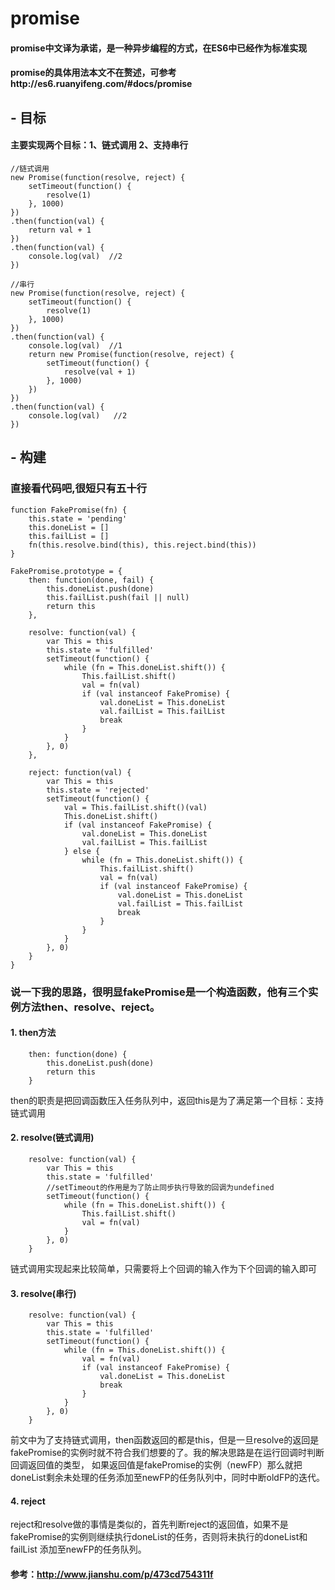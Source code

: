 # promise
#### promise中文译为承诺，是一种异步编程的方式，在ES6中已经作为标准实现
#### promise的具体用法本文不在赘述，可参考http://es6.ruanyifeng.com/#docs/promise

## - 目标
#### 主要实现两个目标：1、链式调用 2、支持串行

```
//链式调用
new Promise(function(resolve, reject) {
    setTimeout(function() {
        resolve(1)
    }, 1000)
})
.then(function(val) {
    return val + 1
})
.then(function(val) {
    console.log(val)  //2
})
```

```
//串行
new Promise(function(resolve, reject) {
    setTimeout(function() {
        resolve(1)
    }, 1000)
})
.then(function(val) {
    console.log(val)  //1
    return new Promise(function(resolve, reject) {
        setTimeout(function() {
            resolve(val + 1)
        }, 1000)
    })
})
.then(function(val) {
    console.log(val)   //2 
})
```

## - 构建
### 直接看代码吧,很短只有五十行

```
function FakePromise(fn) {
    this.state = 'pending'
    this.doneList = []
    this.failList = []
    fn(this.resolve.bind(this), this.reject.bind(this))
}

FakePromise.prototype = {
    then: function(done, fail) {
        this.doneList.push(done)
        this.failList.push(fail || null)
        return this
    },

    resolve: function(val) {
        var This = this
        this.state = 'fulfilled'
        setTimeout(function() {
            while (fn = This.doneList.shift()) {
                This.failList.shift()
                val = fn(val)
                if (val instanceof FakePromise) {
                    val.doneList = This.doneList
                    val.failList = This.failList 
                    break
                }
            }
        }, 0)
    },

    reject: function(val) {
        var This = this 
        this.state = 'rejected'
        setTimeout(function() {
            val = This.failList.shift()(val) 
            This.doneList.shift()
            if (val instanceof FakePromise) {
                val.doneList = This.doneList
                val.failList = This.failList
            } else {
                while (fn = This.doneList.shift()) {
                    This.failList.shift()
                    val = fn(val)
                    if (val instanceof FakePromise) {
                        val.doneList = This.doneList
                        val.failList = This.failList 
                        break
                    }
                }
            }
        }, 0)
    }
}
```
### 说一下我的思路，很明显fakePromise是一个构造函数，他有三个实例方法then、resolve、reject。
#### 1. then方法

```
    then: function(done) {
        this.doneList.push(done)
        return this
    }
```
then的职责是把回调函数压入任务队列中，返回this是为了满足第一个目标：支持链式调用

#### 2. resolve(链式调用)

```
    resolve: function(val) {
        var This = this
        this.state = 'fulfilled'
        //setTimeout的作用是为了防止同步执行导致的回调为undefined
        setTimeout(function() {
            while (fn = This.doneList.shift()) {
                This.failList.shift()
                val = fn(val)
            }
        }, 0)
    }
```
链式调用实现起来比较简单，只需要将上个回调的输入作为下个回调的输入即可

#### 3. resolve(串行)

```
    resolve: function(val) {
        var This = this
        this.state = 'fulfilled'
        setTimeout(function() {
            while (fn = This.doneList.shift()) {
                val = fn(val)
                if (val instanceof FakePromise) {
                    val.doneList = This.doneList
                    break
                }
            }
        }, 0)
    }
```
前文中为了支持链式调用，then函数返回的都是this，但是一旦resolve的返回是fakePromise的实例时就不符合我们想要的了。我的解决思路是在运行回调时判断回调返回值的类型，
如果返回值是fakePromise的实例（newFP）那么就把doneList剩余未处理的任务添加至newFP的任务队列中，同时中断oldFP的迭代。

#### 4. reject
reject和resolve做的事情是类似的，首先判断reject的返回值，如果不是fakePromise的实例则继续执行doneList的任务，否则将未执行的doneList和failList
添加至newFP的任务队列。

#### 参考：http://www.jianshu.com/p/473cd754311f